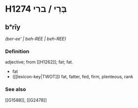 # H1274 בְּרִי / ברי

## bᵉrîy

_(ber-ee' | beh-REE | beh-REE)_

### Definition

adjective; from [[H1262]]; fat; fat.

- fat
- ([[lexicon-key|TWOT]]) fat, fatter, fed, firm, plenteous, rank
### See also

[[G1588]], [[G2478]]

